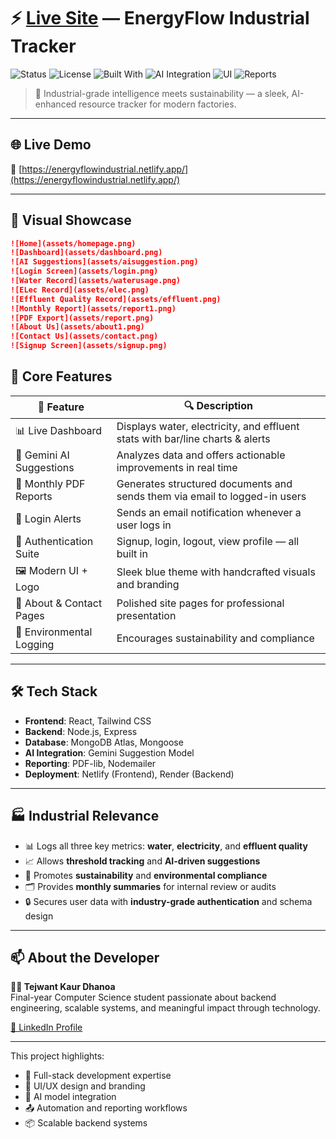 # ⚡ [Live Site](https://energyflowindustrial.netlify.app/) — EnergyFlow Industrial Tracker

![Status](https://img.shields.io/badge/status-deployed-green)
![License](https://img.shields.io/badge/license-MIT-blue)
![Built With](https://img.shields.io/badge/stack-React%2C%20MongoDB%2C%20Node.js%2C%20Express-orange)
![AI Integration](https://img.shields.io/badge/Gemini%20AI-enabled-blueviolet)
![UI](https://img.shields.io/badge/design-custom%20logo%20%26%20modern%20UI-critical)
![Reports](https://img.shields.io/badge/monthly%20report-PDF%20%26%20email-informational)

> 🧠 Industrial-grade intelligence meets sustainability — a sleek, AI-enhanced resource tracker for modern factories.

---

## 🌐 Live Demo

🔗 [https://energyflowindustrial.netlify.app/](https://energyflowindustrial.netlify.app/)

---

## 📸 Visual Showcase

```markdown
![Home](assets/homepage.png)
![Dashboard](assets/dashboard.png)
![AI Suggestions](assets/aisuggestion.png)
![Login Screen](assets/login.png)
![Water Record](assets/waterusage.png)
![ELec Record](assets/elec.png)
![Effluent Quality Record](assets/effluent.png)
![Monthly Report](assets/report1.png)
![PDF Export](assets/report.png)
![About Us](assets/about1.png)
![Contact Us](assets/contact.png)
![Signup Screen](assets/signup.png)
```

## 🧠 Core Features

| 🌟 Feature               | 🔍 Description                                                                |
| ------------------------ | ----------------------------------------------------------------------------- |
| 📊 Live Dashboard        | Displays water, electricity, and effluent stats with bar/line charts & alerts |
| 🤖 Gemini AI Suggestions | Analyzes data and offers actionable improvements in real time                 |
| 🧾 Monthly PDF Reports   | Generates structured documents and sends them via email to logged-in users    |
| 📨 Login Alerts          | Sends an email notification whenever a user logs in                           |
| 👤 Authentication Suite  | Signup, login, logout, view profile — all built in                            |
| 🖼️ Modern UI + Logo      | Sleek blue theme with handcrafted visuals and branding                        |
| 📃 About & Contact Pages | Polished site pages for professional presentation                             |
| 🌱 Environmental Logging | Encourages sustainability and compliance                                      |

---

## 🛠️ Tech Stack

- **Frontend**: React, Tailwind CSS
- **Backend**: Node.js, Express
- **Database**: MongoDB Atlas, Mongoose
- **AI Integration**: Gemini Suggestion Model
- **Reporting**: PDF-lib, Nodemailer
- **Deployment**: Netlify (Frontend), Render (Backend)

---

## 🏭 Industrial Relevance

- 📊 Logs all three key metrics: **water**, **electricity**, and **effluent quality**
- 📈 Allows **threshold tracking** and **AI-driven suggestions**
- 🧠 Promotes **sustainability** and **environmental compliance**
- 🗂️ Provides **monthly summaries** for internal review or audits
- 🔒 Secures user data with **industry-grade authentication** and schema design

---

## 📫 About the Developer

**👩‍💻 Tejwant Kaur Dhanoa**  
Final-year Computer Science student passionate about backend engineering, scalable systems, and meaningful impact through technology.

[🔗 LinkedIn Profile](https://www.linkedin.com/in/tejwant-kaur-dhanoa/)

---

This project highlights:

- 🔧 Full-stack development expertise
- 🎨 UI/UX design and branding
- 🧠 AI model integration
- 📤 Automation and reporting workflows
- 📦 Scalable backend systems
